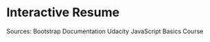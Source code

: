 Interactive Resume
==================

Sources:
Bootstrap Documentation
Udacity JavaScript Basics Course